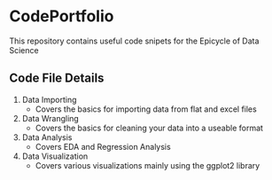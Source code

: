 # CodePortfolio
This repository contains useful code snipets for the Epicycle of Data Science

## Code File Details
  1. Data Importing
      - Covers the basics for importing data from flat and excel files
  2. Data Wrangling
      - Covers the basics for cleaning your data into a useable format
  3. Data Analysis
      - Covers EDA and Regression Analysis
  4. Data Visualization
      - Covers various visualizations mainly using the ggplot2 library
